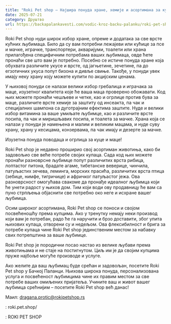 ```yaml
---
title: "Roki Pet shop – Најшира понуда хране, хемије и асортимана за кућне љубимце"
date: 2025-07-21
category: Друштво
url: https://backapalankavesti.com/vodic-kroz-backu-palanku/roki-pet-shop-backa-palanka/
---
```


Roki Pet shop нуди широк избор хране, опреме и додатака за све врсте кућних љубимаца. Било да су вам потребни лежајеви или кућице за псе и мачке, играчке, транспортери, акваријуми, тоалети или храна прилагођена специфичним потребама ваших љубимаца, овде ћете пронаћи све што вам је потребно. Посебно се истиче понуда хране која обухвата различите укусе и врсте, од јагњетине, зечетине, па до егзотичних укуса попут бизона и дивље свиње. Такође, у понуди увек имају неку храну коју можете купити по акцијским ценама.

У њиховој понуди се налази велики избор гребалица и играчака за маце, изузетног квалитета које ће ваша маца проверено обожавати. Код њих можете пронаћи чешљеве и четке, као и огрлице против бува за маце, различите врсте хемије за заштиту од инсеакта, па чак и специјалних шампона са дуготрајним ефектима заштите. Нуде и велики избор витамина за ваше умиљате љубимце, као и различите врсте посипа, па чак и миришљавих посипа, и тоалета за мачке. Храна која се налази у понуди је намењена и малим и великим мацама, и нуде суву храну, храну у кесицама, конзервама, па чак имају и дезерте за мачке.

Изузетна понуда поводаца и огрлица за куце и маце!

Roki Pet shop је недавно проширио свој асортиман животиња, како би задовољио све веће потребе својих купаца. Сада код њих можете пронаћи разноврсне љубимце попут различитих врста рибица, лоптастог питона, брадате агаме, тибетанске веверице, чинчила, патуљастих зечева, леминга, морских прасића, различитих врста птица (зебице, нимфе, тигричице) и афричког патуљастог јежа. Ова разноврсност омогућава свакоме да пронађе идеалног љубимца који ће унети радост у њихов дом. Тим који води ову продавницу ће вам са пуно стрпљења објаснити све потребно око неге и исхране вашег љубимца.

Осим широког асортимана, Roki Pet shop се поноси и својом посвећеношћу према купцима. Ако у тренутку немају неки производ који вам је потребан, радо ће га наручити и брзо доставити, због упита њихових купаца, отворени су и недељом. Ова флексибилност и брига за потребе купаца чине Roki Pet shop јединственим местом за набавку свих потрепштина за ваше љубимце.

Roki Pet shop је породични посао настао из велике љубави према животињама и не стаје на постигнутом. Циљ им је да својим купцима пруже најбоље могуће производе и услуге.

Ако желите да ваш љубимац буде срећан и задовољан, посетите Roki Pet shop у Бачкој Паланци. Њихова широка понуда, персонализована услуга и посвећеност љубимцима чине их правим местом за све потребе ваших омиљених пријатеља. Учините ваш и живот вашег љубимца срећнијим – посетите Roki Pet shop већ данас!

Маил: dragana.protic@rokipetshop.rs

: roki.pet.shop/

: ROKI PET SHOP
